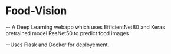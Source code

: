 # Food-Vision
-- A Deep Learning webapp which uses EfficientNetB0 and Keras pretrained model ResNet50 to predict food images 

--Uses Flask and Docker for deployement.